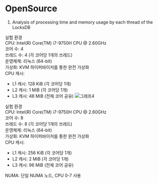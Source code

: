 # OpenSource

1) Analysis of processing time and memory usage by each thread of the LocksDB

실험 환경<br/>
CPU: Intel(R) Core(TM) i7-9750H CPU @ 2.60GHz<br/>
코어 수: 4<br/>
쓰레드 수: 4 (각 코어당 1개의 쓰레드)<br/>
운영체제: 리눅스 (64-bit)<br/>
가상화: KVM 하이퍼바이저를 통한 완전 가상화<br/>
CPU 캐시:
- L1 캐시: 128 KiB (각 코어당 1개)
- L2 캐시: 1 MiB (각 코어당 1개)
- L3 캐시: 48 MiB (전체 코어 공유)
![그래프4](https://github.com/user-attachments/assets/3e7a6560-60e7-4b2f-90d0-a32c06271d09)



실험 환경<br/>
CPU: Intel(R) Core(TM) i7-9750H CPU @ 2.60GHz<br/>
코어 수: 8<br/>
쓰레드 수: 8 (각 코어당 1개의 쓰레드)<br/>
운영체제: 리눅스 (64-bit)<br/>
가상화: KVM 하이퍼바이저를 통한 완전 가상화<br/>
CPU 캐시:
- L1 캐시: 256 KiB (각 코어당 1개)
- L2 캐시: 2 MiB (각 코어당 1개)
- L3 캐시: 96 MiB (전체 코어 공유)

NUMA: 단일 NUMA 노드, CPU 0-7 사용
